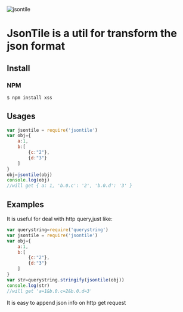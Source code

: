 ![jsontile](https://nodei.co/npm/jsontile.png?downloads=true&stars=true)

JsonTile is a util for transform the json format
======

## Install

### NPM

```bash
$ npm install xss
```

## Usages

```javascript
var jsontile = require('jsontile')
var obj={
	a:1,
	b:[
		{c:"2"},
		{d:"3"}
	]
}
obj=jsontile(obj)
console.log(obj)
//will get { a: 1, 'b.0.c': '2', 'b.0.d': '3' }
```

## Examples

It is useful for deal with http query,just like:

```javascript
var querystring=require('querystring')
var jsontile = require('jsontile')
var obj={
	a:1,
	b:[
		{c:"2"},
		{d:"3"}
	]
}
var str=querystring.stringify(jsontile(obj))
console.log(str)
//will get 'a=1&b.0.c=2&b.0.d=3'
```

It is easy to append json info on http get request